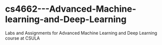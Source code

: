 # cs4662---Advanced-Machine-learning-and-Deep-Learning
Labs and Assignments for Advanced Machine Learning and Deep Learning course at CSULA
